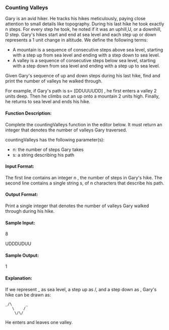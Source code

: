 ### Counting Valleys

Gary is an avid hiker. He tracks his hikes meticulously, paying close attention to small details like topography. During his last hike he took exactly n steps. For every step he took, he noted if it was an uphill,U, or a downhill, D step. Gary's hikes start and end at sea level and each step up or down represents a 1 unit change in altitude. We define the following terms:

- A mountain is a sequence of consecutive steps above sea level, starting with a step up from sea level and ending with a step down to sea level.
- A valley is a sequence of consecutive steps below sea level, starting with a step down from sea level and ending with a step up to sea level.

Given Gary's sequence of up and down steps during his last hike, find and print the number of valleys he walked through.

For example, if Gary's path is s= [DDUUUUDD] , he first enters a valley 2 units deep. Then he climbs out an up onto a mountain 2 units high. Finally, he returns to sea level and ends his hike.

#### Function Description:
Complete the countingValleys function in the editor below. It must return an integer that denotes the number of valleys Gary traversed.

countingValleys has the following parameter(s):
- n: the number of steps Gary takes
- s: a string describing his path

#### Input Format:
The first line contains an integer n , the number of steps in Gary's hike.
The second line contains a single string s, of n characters that describe his path.

#### Output Format:
Print a single integer that denotes the number of valleys Gary walked through during his hike.

#### Sample Input:
8

UDDDUDUU

#### Sample Output:
1

#### Explanation:
If we represent _ as sea level, a step up as /, and a step down as \, Gary's hike can be drawn as:

```
_/\      _
   \    /
    \/\/
```
    
He enters and leaves one valley.
